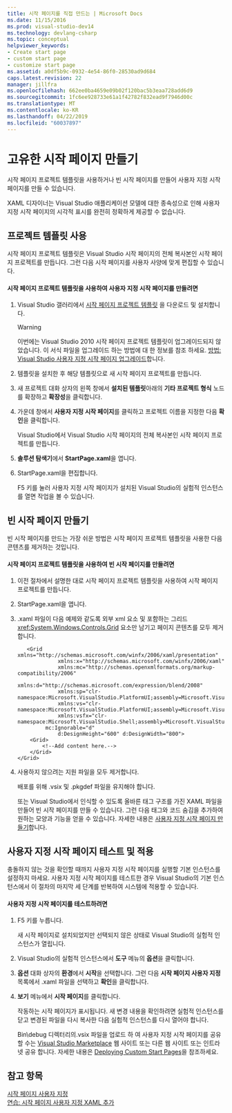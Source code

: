 ```yaml
---
title: 시작 페이지를 직접 만드는 | Microsoft Docs
ms.date: 11/15/2016
ms.prod: visual-studio-dev14
ms.technology: devlang-csharp
ms.topic: conceptual
helpviewer_keywords:
- Create start page
- custom start page
- customize start page
ms.assetid: a0df5b9c-0932-4e54-86f0-28530ad9d684
caps.latest.revision: 22
manager: jillfra
ms.openlocfilehash: 662ee0ba4659e09b02f120bac5b3eaa728add6d9
ms.sourcegitcommit: 1fc6ee928733e61a1f42782f832ead9f7946d00c
ms.translationtype: MT
ms.contentlocale: ko-KR
ms.lasthandoff: 04/22/2019
ms.locfileid: "60037897"
---
```

# <a name="creating-your-own-start-page"></a>고유한 시작 페이지 만들기
시작 페이지 프로젝트 템플릿을 사용하거나 빈 시작 페이지를 만들어 사용자 지정 시작 페이지를 만들 수 있습니다.  
  
 XAML 디자이너는 Visual Studio 애플리케이션 모델에 대한 종속성으로 인해 사용자 지정 시작 페이지의 시각적 표시를 완전히 정확하게 제공할 수 없습니다.  
  
## <a name="using-the-project-template"></a>프로젝트 템플릿 사용  
 시작 페이지 프로젝트 템플릿은 Visual Studio 시작 페이지의 전체 복사본인 시작 페이지 프로젝트를 만듭니다. 그런 다음 시작 페이지를 사용자 사양에 맞게 편집할 수 있습니다.  
  
#### <a name="to-create-a-custom-start-page-by-using-the-start-page-project-template"></a>시작 페이지 프로젝트 템플릿을 사용하여 사용자 지정 시작 페이지를 만들려면  
  
1. Visual Studio 갤러리에서 [시작 페이지 프로젝트 템플릿](http://go.microsoft.com/fwlink/?LinkId=186204) 을 다운로드 및 설치합니다.  
  
    > [!WARNING]
    >  이번에는 Visual Studio 2010 시작 페이지 프로젝트 템플릿이 업그레이드되지 않았습니다. 이 서식 파일을 업그레이드 하는 방법에 대 한 정보를 참조 하세요. [방법: Visual Studio 사용자 지정 시작 페이지 업그레이드](../misc/how-to-upgrade-a-visual-studio-custom-start-page.md)합니다.  
  
2. 템플릿을 설치한 후 해당 템플릿으로 새 시작 페이지 프로젝트를 만듭니다.  
  
3. 새 프로젝트 대화 상자의 왼쪽 창에서 **설치된 템플릿**아래의 **기타 프로젝트 형식** 노드를 확장하고 **확장성**을 클릭합니다.  
  
4. 가운데 창에서 **사용자 지정 시작 페이지**를 클릭하고 프로젝트 이름을 지정한 다음 **확인**을 클릭합니다.  
  
     Visual Studio에서 Visual Studio 시작 페이지의 전체 복사본인 시작 페이지 프로젝트를 만듭니다.  
  
5. **솔루션 탐색기**에서 **StartPage.xaml**을 엽니다.  
  
6. StartPage.xaml을 편집합니다.  
  
     F5 키를 눌러 사용자 지정 시작 페이지가 설치된 Visual Studio의 실험적 인스턴스를 열면 작업을 볼 수 있습니다.  
  
## <a name="creating-a-blank-start-page"></a>빈 시작 페이지 만들기  
 빈 시작 페이지를 만드는 가장 쉬운 방법은 시작 페이지 프로젝트 템플릿을 사용한 다음 콘텐츠를 제거하는 것입니다.  
  
#### <a name="to-create-a-blank-start-page-by-using-the-start-page-project-template"></a>시작 페이지 프로젝트 템플릿을 사용하여 빈 시작 페이지를 만들려면  
  
1. 이전 절차에서 설명한 대로 시작 페이지 프로젝트 템플릿을 사용하여 시작 페이지 프로젝트를 만듭니다.  
  
2. StartPage.xaml을 엽니다.  
  
3. .xaml 파일이 다음 예제와 같도록 외부 xml 요소 및 포함하는 그리드 <xref:System.Windows.Controls.Grid> 요소만 남기고 페이지 콘텐츠를 모두 제거합니다.  
  
   ```xaml
      <Grid xmlns="http://schemas.microsoft.com/winfx/2006/xaml/presentation"
                xmlns:x="http://schemas.microsoft.com/winfx/2006/xaml"
                xmlns:mc="http://schemas.openxmlformats.org/markup-compatibility/2006" 
                xmlns:d="http://schemas.microsoft.com/expression/blend/2008" 
                xmlns:sp="clr-namespace:Microsoft.VisualStudio.PlatformUI;assembly=Microsoft.VisualStudio.Shell.StartPage"
                xmlns:vs="clr-namespace:Microsoft.VisualStudio.PlatformUI;assembly=Microsoft.VisualStudio.Shell.10.0"
                xmlns:vsfx="clr-namespace:Microsoft.VisualStudio.Shell;assembly=Microsoft.VisualStudio.Shell.10.0"
            mc:Ignorable="d" 
                d:DesignHeight="600" d:DesignWidth="800">
       <Grid>
           <!--Add content here.-->
       </Grid>
   </Grid>
   ```
      
4. 사용하지 않으려는 지원 파일을 모두 제거합니다.  
  
    배포를 위해 .vsix 및 .pkgdef 파일을 유지해야 합니다.  
  
   또는 Visual Studio에서 인식할 수 있도록 올바른 태그 구조를 가진 XAML 파일을 만들어 빈 시작 페이지를 만들 수 있습니다. 그런 다음 태그와 코드 숨김을 추가하여 원하는 모양과 기능을 얻을 수 있습니다. 자세한 내용은 [사용자 지정 시작 페이지 만들기](../extensibility/creating-a-custom-start-page.md)합니다.  
  
## <a name="testing-and-applying-the-custom-start-page"></a>사용자 지정 시작 페이지 테스트 및 적용  
 충돌하지 않는 것을 확인할 때까지 사용자 지정 시작 페이지를 실행할 기본 인스턴스를 설정하지 마세요. 사용자 지정 시작 페이지를 테스트한 경우 Visual Studio의 기본 인스턴스에서 이 절차의 마지막 세 단계를 반복하여 시스템에 적용할 수 있습니다.  
  
#### <a name="to-test-a-custom-start-page"></a>사용자 지정 시작 페이지를 테스트하려면  
  
1. F5 키를 누릅니다.  
  
    새 시작 페이지로 설치되었지만 선택되지 않은 상태로 Visual Studio의 실험적 인스턴스가 열립니다.  
  
2. Visual Studio의 실험적 인스턴스에서 **도구** 메뉴의 **옵션**을 클릭합니다.  
  
3. **옵션** 대화 상자의 **환경**에서 **시작**을 선택합니다. 그런 다음 **시작 페이지 사용자 지정** 목록에서 .xaml 파일을 선택하고 **확인**을 클릭합니다.  
  
4. **보기** 메뉴에서 **시작 페이지**를 클릭합니다.  
  
    작동하는 시작 페이지가 표시됩니다. 새 변경 내용을 확인하려면 실험적 인스턴스를 닫고 변경된 파일을 다시 복사한 다음 실험적 인스턴스를 다시 열어야 합니다.  
  
   Bin\debug 디렉터리의.vsix 파일을 업로드 하 여 사용자 지정 시작 페이지를 공유할 수는 [Visual Studio Marketplace](https://marketplace.visualstudio.com/) 웹 사이트 또는 다른 웹 사이트 또는 인트라넷 공유 합니다. 자세한 내용은 [Deploying Custom Start Pages](../extensibility/deploying-custom-start-pages.md)을 참조하세요.  
  
## <a name="see-also"></a>참고 항목  
 [시작 페이지 사용자 지정](../ide/customizing-the-start-page-for-visual-studio.md)   
 [연습: 시작 페이지 사용자 지정 XAML 추가](../extensibility/walkthrough-adding-custom-xaml-to-the-start-page.md)